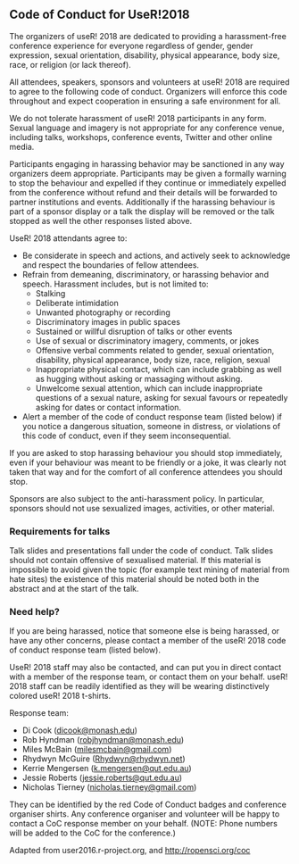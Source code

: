 ## Code of Conduct for UseR!2018

The organizers of useR! 2018 are dedicated to providing a harassment-free conference experience for everyone regardless of gender, gender expression, sexual orientation, disability, physical appearance, body size, race, or religion (or lack thereof).

All attendees, speakers, sponsors and volunteers at useR! 2018 are required to agree to the following code of conduct. Organizers will enforce this code throughout and expect cooperation in ensuring a safe environment for all.

We do not tolerate harassment of useR! 2018 participants in any form. Sexual language and imagery is not appropriate for any conference venue, including talks, workshops, conference events, Twitter and other online media.

Participants engaging in harassing behavior may be sanctioned in any way organizers deem appropriate. Participants may be given a formally warning to stop the behaviour and expelled if they continue or immediately expelled from the conference without refund and their details will be forwarded to partner institutions and events. Additionally if the harassing behaviour is part of a sponsor display or a talk the display will be removed or the talk stopped as well the other responses listed above.

UseR! 2018 attendants agree to:

- Be considerate in speech and actions, and actively seek to acknowledge and respect the boundaries of fellow attendees.
- Refrain from demeaning, discriminatory, or harassing behavior and speech. Harassment includes, but is not limited to: 
    - Stalking
    - Deliberate intimidation
    - Unwanted photography or recording
    - Discriminatory images in public spaces
    - Sustained or willful disruption of talks or other events
    - Use of sexual or discriminatory imagery, comments, or jokes
    - Offensive verbal comments related to gender, sexual orientation, disability, physical appearance, body size, race, religion, sexual 
    - Inappropriate physical contact, which can include grabbing as well as hugging without asking or massaging without asking.
    - Unwelcome sexual attention, which can include inappropriate questions of a sexual nature, asking for sexual favours or repeatedly asking for dates or contact information.
- Alert a member of the code of conduct response team (listed below) if you notice a dangerous situation, someone in distress, or violations of this code of conduct, even if they seem inconsequential.

If you are asked to stop harassing behaviour you should stop immediately, even if your behaviour was meant to be friendly or a joke, it was clearly not taken that way and for the comfort of all conference attendees you should stop.

Sponsors are also subject to the anti-harassment policy. In particular, sponsors should not use sexualized images, activities, or other material.

### Requirements for talks

Talk slides and presentations fall under the code of conduct. Talk slides should not contain offensive of sexualised material. If this material is impossible to avoid given the topic (for example text mining of material from hate sites) the existence of this material should be noted both in the abstract and at the start of the talk.

### Need help?

If you are being harassed, notice that someone else is being harassed, or have any other concerns, please contact a member of the useR! 2018 code of conduct response team  (listed below).

UseR! 2018 staff may also be contacted, and can put you in direct contact with a member of the response team, or contact them on your behalf.  useR! 2018 staff can be readily identified as they will be wearing distinctively colored useR! 2018 t-shirts.

Response team:

- Di Cook (dicook@monash.edu)
- Rob Hyndman (robjhyndman@monash.edu)
- Miles McBain (milesmcbain@gmail.com)
- Rhydwyn McGuire (Rhydwyn@rhydwyn.net)
- Kerrie Mengersen (k.mengersen@qut.edu.au)
- Jessie Roberts (jessie.roberts@qut.edu.au)
- Nicholas Tierney (nicholas.tierney@gmail.com)

They can be identified by the red Code of Conduct badges and conference organiser shirts. Any conference organiser and volunteer will be happy to contact a CoC response member on your behalf. (NOTE: Phone numbers will be added to the CoC for the conference.)

Adapted from user2016.r-project.org, and http://ropensci.org/coc

